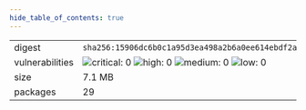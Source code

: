 ```yaml
---
hide_table_of_contents: true
---
```


<table>
<tr><td>digest</td><td><code>sha256:15906dc6b0c1a95d3ea498a2b6a0ee614ebdf2a4f6f2e571025f981c6e323e53</code></td><tr><tr><td>vulnerabilities</td><td><img alt="critical: 0" src="https://img.shields.io/badge/critical-0-lightgrey"/> <img alt="high: 0" src="https://img.shields.io/badge/high-0-lightgrey"/> <img alt="medium: 0" src="https://img.shields.io/badge/medium-0-lightgrey"/> <img alt="low: 0" src="https://img.shields.io/badge/low-0-lightgrey"/> <!-- unspecified: 0 --></td></tr>
<tr><td>size</td><td>7.1 MB</td></tr>
<tr><td>packages</td><td>29</td></tr>
</table>
</details></table>
</details>

<table></table>

